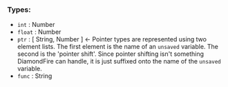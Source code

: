 ### Types:
- `int`   : Number
- `float` : Number
- `ptr`   : [ String, Number ]     <- Pointer types are represented using two element lists.
                                      The first element is the name of an `unsaved` variable.
                                      The second is the 'pointer shift'. Since pointer shifting
                                      isn't something DiamondFire can handle, it is just
                                      suffixed onto the name of the `unsaved` variable.
- `func`  : String
